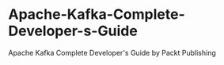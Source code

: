 # Apache-Kafka-Complete-Developer-s-Guide
Apache Kafka Complete Developer's Guide by Packt Publishing
